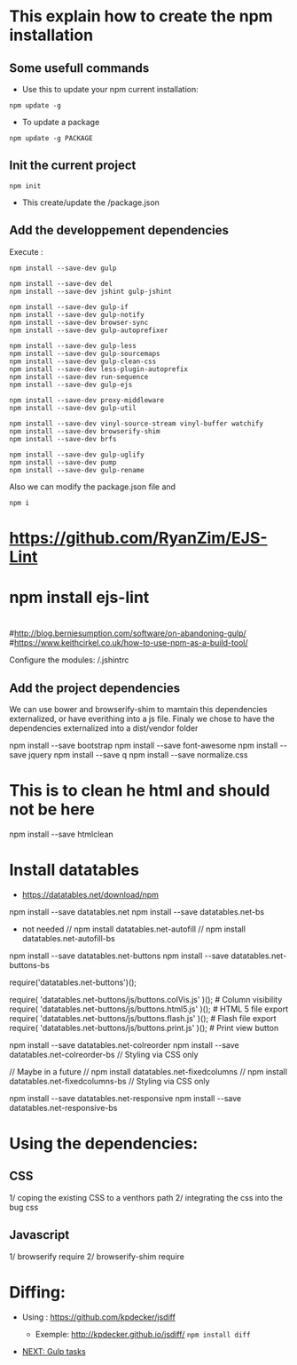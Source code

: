 # This explain how to create the npm installation

## Some usefull commands

* Use this to update your npm current installation:
```
npm update -g 
```

* To update a package
```
npm update -g PACKAGE
```

## Init the current project

```
npm init 
```
* This create/update the /package.json


## Add the developpement dependencies

Execute :
```
npm install --save-dev gulp

npm install --save-dev del
npm install --save-dev jshint gulp-jshint

npm install --save-dev gulp-if
npm install --save-dev gulp-notify
npm install --save-dev browser-sync 
npm install --save-dev gulp-autoprefixer

npm install --save-dev gulp-less
npm install --save-dev gulp-sourcemaps
npm install --save-dev gulp-clean-css
npm install --save-dev less-plugin-autoprefix
npm install --save-dev run-sequence
npm install --save-dev gulp-ejs

npm install --save-dev proxy-middleware
npm install --save-dev gulp-util

npm install --save-dev vinyl-source-stream vinyl-buffer watchify
npm install --save-dev browserify-shim 
npm install --save-dev brfs

npm install --save-dev gulp-uglify
npm install --save-dev pump
npm install --save-dev gulp-rename

```

Also we can modify the package.json file and 
```
npm i
```

# https://github.com/RyanZim/EJS-Lint
# npm install ejs-lint
#
#http://blog.berniesumption.com/software/on-abandoning-gulp/
#https://www.keithcirkel.co.uk/how-to-use-npm-as-a-build-tool/


Configure the modules:
/.jshintrc


## Add the project dependencies

We can use bower and browserify-shim to mamtain this dependencies externalized, or have everithing into a js file.
Finaly we chose to have the dependencies externalized into a dist/vendor folder

npm install --save bootstrap
npm install --save font-awesome
npm install --save jquery
npm install --save q
npm install --save normalize.css

# This is to clean he html and should not be here
npm install --save htmlclean


# Install datatables
* https://datatables.net/download/npm

npm install --save datatables.net
npm install --save datatables.net-bs


* not needed
// npm install datatables.net-autofill
// npm install datatables.net-autofill-bs

npm install --save datatables.net-buttons
npm install --save datatables.net-buttons-bs

require('datatables.net-buttons')();

require( 'datatables.net-buttons/js/buttons.colVis.js' )(); # Column visibility
require( 'datatables.net-buttons/js/buttons.html5.js' )();  # HTML 5 file export
require( 'datatables.net-buttons/js/buttons.flash.js' )();  # Flash file export
require( 'datatables.net-buttons/js/buttons.print.js' )();  # Print view button


npm install --save datatables.net-colreorder
npm install --save datatables.net-colreorder-bs // Styling via CSS only

// Maybe in a future
// npm install datatables.net-fixedcolumns
// npm install datatables.net-fixedcolumns-bs // Styling via CSS only

npm install --save datatables.net-responsive
npm install --save datatables.net-responsive-bs


# Using the dependencies:

## CSS

1/ coping the existing CSS to a venthors path
2/ integrating the css into the bug css

## Javascript

1/ browserify require
2/ browserify-shim require


# Diffing:
* Using : https://github.com/kpdecker/jsdiff
  * Exemple: http://kpdecker.github.io/jsdiff/
```npm install diff```


* [NEXT: Gulp tasks](/docs/gulp.md)
